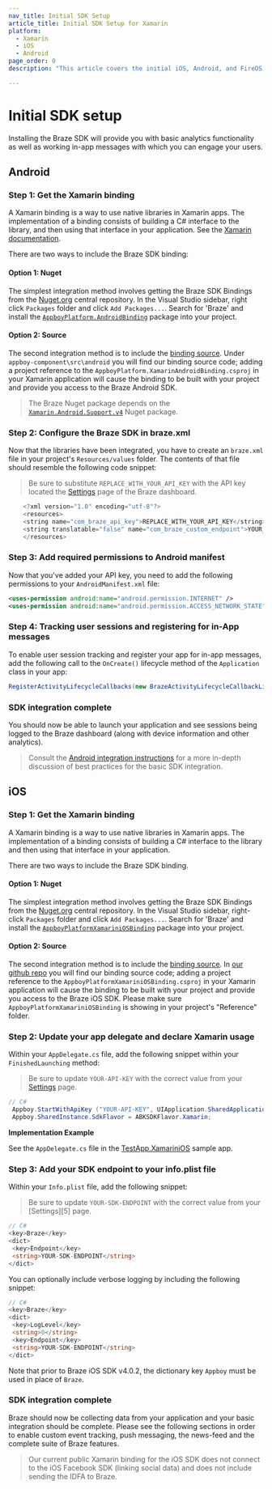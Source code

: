 ```yaml
---
nav_title: Initial SDK Setup
article_title: Initial SDK Setup for Xamarin
platform: 
  - Xamarin
  - iOS
  - Android
page_order: 0
description: "This article covers the initial iOS, Android, and FireOS SDK setup for the Xamarin platform."

---
```


# Initial SDK setup

Installing the Braze SDK will provide you with basic analytics functionality as well as working in-app messages with which you can engage your users.

## Android

### Step 1: Get the Xamarin binding

A Xamarin binding is a way to use native libraries in Xamarin apps. The implementation of a binding consists of building a C# interface to the library, and then using that interface in your application.  See the [Xamarin documentation][2].

There are two ways to include the Braze SDK binding:

#### Option 1: Nuget

The simplest integration method involves getting the Braze SDK Bindings from the [Nuget.org][9] central repository. In the Visual Studio sidebar, right click `Packages` folder and click `Add Packages...`.  Search for 'Braze' and install the [`AppboyPlatform.AndroidBinding`][13] package into your project.

#### Option 2: Source

The second integration method is to include the [binding source][3]. Under `appboy-component\src\android` you will find our binding source code; adding a project reference to the ```AppboyPlatform.XamarinAndroidBinding.csproj``` in your Xamarin application will cause the binding to be built with your project and provide you access to the Braze Android SDK.

>  The Braze Nuget package depends on the [`Xamarin.Android.Support.v4`][12] Nuget package.

### Step 2: Configure the Braze SDK in braze.xml
Now that the libraries have been integrated, you have to create an `braze.xml` file in your project's `Resources/values` folder. The contents of that file should resemble the following code snippet:

>  Be sure to substitute `REPLACE_WITH_YOUR_API_KEY` with the API key located the [Settings][4] page of the Braze dashboard.

```java
    <?xml version="1.0" encoding="utf-8"?>
    <resources>
    <string name="com_braze_api_key">REPLACE_WITH_YOUR_API_KEY</string>
    <string translatable="false" name="com_braze_custom_endpoint">YOUR_CUSTOM_ENDPOINT_OR_CLUSTER</string>
    </resources>
```

### Step 3: Add required permissions to Android manifest
Now that you've added your API key, you need to add the following permissions to your `AndroidManifest.xml` file:

```xml
<uses-permission android:name="android.permission.INTERNET" />
<uses-permission android:name="android.permission.ACCESS_NETWORK_STATE" />
```

### Step 4: Tracking user sessions and registering for in-App messages
To enable user session tracking and register your app for in-app messages, add the following call to the `OnCreate()` lifecycle method of the `Application` class in your app:

```csharp
RegisterActivityLifecycleCallbacks(new BrazeActivityLifecycleCallbackListener());
```

### SDK integration complete

You should now be able to launch your application and see sessions being logged to the Braze dashboard (along with device information and other analytics).  

> Consult the [Android integration instructions][8] for a more in-depth discussion of best practices for the basic SDK integration.

## iOS

### Step 1: Get the Xamarin binding

A Xamarin binding is a way to use native libraries in Xamarin apps.  The implementation of a binding consists of building a C# interface to the library and then using that interface in your application.

There are two ways to include the Braze SDK binding.

#### Option 1: Nuget

The simplest integration method involves getting the Braze SDK Bindings from the [Nuget.org][19] central repository. In the Visual Studio sidebar, right-click `Packages` folder and click `Add Packages...`.  Search for 'Braze' and install the [`AppboyPlatformXamariniOSBinding`][111] package into your project.

#### Option 2: Source

The second integration method is to include the [binding source][113]. In [our github repo][17] you will find our binding source code; adding a project reference to the ```AppboyPlatformXamariniOSBinding.csproj``` in your Xamarin application will cause the binding to be built with your project and provide you access to the Braze iOS SDK. Please make sure `AppboyPlatformXamariniOSBinding` is showing in your project's "Reference" folder.

### Step 2: Update your app delegate and declare Xamarin usage

Within your `AppDelegate.cs` file, add the following snippet within your `FinishedLaunching` method:

>  Be sure to update `YOUR-API-KEY` with the correct value from your [Settings][4] page.

```csharp
// C#
 Appboy.StartWithApiKey ("YOUR-API-KEY", UIApplication.SharedApplication, options);
 Appboy.SharedInstance.SdkFlavor = ABKSDKFlavor.Xamarin;
```

**Implementation Example**

See the `AppDelegate.cs` file in the [TestApp.XamariniOS][110] sample app.

### Step 3: Add your SDK endpoint to your info.plist file

Within your `Info.plist` file, add the following snippet:

>  Be sure to update `YOUR-SDK-ENDPOINT` with the correct value from your [Settings][5] page.

```csharp
// C#
<key>Braze</key>
<dict>
 <key>Endpoint</key>
 <string>YOUR-SDK-ENDPOINT</string>
</dict>
```

You can optionally include verbose logging by including the following snippet:

```csharp
// C#
<key>Braze</key>
<dict>
 <key>LogLevel</key>
 <string>0</string>
 <key>Endpoint</key>
 <string>YOUR-SDK-ENDPOINT</string>
</dict>
```

Note that prior to Braze iOS SDK v4.0.2, the dictionary key `Appboy` must be used in place of `Braze`.

### SDK integration complete

Braze should now be collecting data from your application and your basic integration should be complete. Please see the following sections in order to enable custom event tracking, push messaging, the news-feed and the complete suite of Braze features.

>  Our current public Xamarin binding for the iOS SDK does not connect to the iOS Facebook SDK (linking social data) and does not include sending the IDFA to Braze.

[2]: http://developer.xamarin.com/guides/android/advanced_topics/java_integration_overview/binding_a_java_library_%28.jar%29/
[3]: https://github.com/Appboy/appboy-xamarin-bindings
[4]: https://dashboard-01.braze.com/app_settings/app_settings/ "Settings"
[8]: {{site.baseurl}}/developer_guide/platform_integration_guides/android/initial_sdk_setup/
[9]: https://www.nuget.org/
[12]: https://www.nuget.org/packages/Xamarin.Android.Support.v4/
[13]: https://www.nuget.org/packages/AppboyPlatform.AndroidBinding/
[113]: https://github.com/Appboy/appboy-xamarin-bindings
[15]: https://dashboard-01.braze.com/app_settings/app_settings/ "Settings"
[17]: https://github.com/Appboy/appboy-xamarin-bindings/tree/master/appboy-component/src/ios-unified
[19]: https://www.nuget.org/
[110]: https://github.com/Appboy/appboy-xamarin-bindings/tree/master/appboy-component/samples/ios-unified/TestApp.XamariniOS
[111]: https://www.nuget.org/packages/AppboyPlatformXamariniOSBinding/


